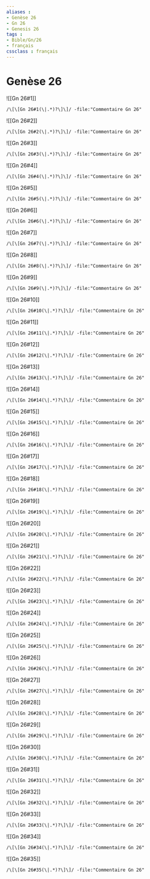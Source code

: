 ```yaml
---
aliases : 
- Genèse 26
- Gn 26
- Genesis 26
tags : 
- Bible/Gn/26
- français
cssclass : français
---
```


# Genèse 26

![[Gn 26#1]]

```query
/\[\[Gn 26#1(\|.*)?\]\]/ -file:"Commentaire Gn 26"
```

![[Gn 26#2]]

```query
/\[\[Gn 26#2(\|.*)?\]\]/ -file:"Commentaire Gn 26"
```

![[Gn 26#3]]

```query
/\[\[Gn 26#3(\|.*)?\]\]/ -file:"Commentaire Gn 26"
```

![[Gn 26#4]]

```query
/\[\[Gn 26#4(\|.*)?\]\]/ -file:"Commentaire Gn 26"
```

![[Gn 26#5]]

```query
/\[\[Gn 26#5(\|.*)?\]\]/ -file:"Commentaire Gn 26"
```

![[Gn 26#6]]

```query
/\[\[Gn 26#6(\|.*)?\]\]/ -file:"Commentaire Gn 26"
```

![[Gn 26#7]]

```query
/\[\[Gn 26#7(\|.*)?\]\]/ -file:"Commentaire Gn 26"
```

![[Gn 26#8]]

```query
/\[\[Gn 26#8(\|.*)?\]\]/ -file:"Commentaire Gn 26"
```

![[Gn 26#9]]

```query
/\[\[Gn 26#9(\|.*)?\]\]/ -file:"Commentaire Gn 26"
```

![[Gn 26#10]]

```query
/\[\[Gn 26#10(\|.*)?\]\]/ -file:"Commentaire Gn 26"
```

![[Gn 26#11]]

```query
/\[\[Gn 26#11(\|.*)?\]\]/ -file:"Commentaire Gn 26"
```

![[Gn 26#12]]

```query
/\[\[Gn 26#12(\|.*)?\]\]/ -file:"Commentaire Gn 26"
```

![[Gn 26#13]]

```query
/\[\[Gn 26#13(\|.*)?\]\]/ -file:"Commentaire Gn 26"
```

![[Gn 26#14]]

```query
/\[\[Gn 26#14(\|.*)?\]\]/ -file:"Commentaire Gn 26"
```

![[Gn 26#15]]

```query
/\[\[Gn 26#15(\|.*)?\]\]/ -file:"Commentaire Gn 26"
```

![[Gn 26#16]]

```query
/\[\[Gn 26#16(\|.*)?\]\]/ -file:"Commentaire Gn 26"
```

![[Gn 26#17]]

```query
/\[\[Gn 26#17(\|.*)?\]\]/ -file:"Commentaire Gn 26"
```

![[Gn 26#18]]

```query
/\[\[Gn 26#18(\|.*)?\]\]/ -file:"Commentaire Gn 26"
```

![[Gn 26#19]]

```query
/\[\[Gn 26#19(\|.*)?\]\]/ -file:"Commentaire Gn 26"
```

![[Gn 26#20]]

```query
/\[\[Gn 26#20(\|.*)?\]\]/ -file:"Commentaire Gn 26"
```

![[Gn 26#21]]

```query
/\[\[Gn 26#21(\|.*)?\]\]/ -file:"Commentaire Gn 26"
```

![[Gn 26#22]]

```query
/\[\[Gn 26#22(\|.*)?\]\]/ -file:"Commentaire Gn 26"
```

![[Gn 26#23]]

```query
/\[\[Gn 26#23(\|.*)?\]\]/ -file:"Commentaire Gn 26"
```

![[Gn 26#24]]

```query
/\[\[Gn 26#24(\|.*)?\]\]/ -file:"Commentaire Gn 26"
```

![[Gn 26#25]]

```query
/\[\[Gn 26#25(\|.*)?\]\]/ -file:"Commentaire Gn 26"
```

![[Gn 26#26]]

```query
/\[\[Gn 26#26(\|.*)?\]\]/ -file:"Commentaire Gn 26"
```

![[Gn 26#27]]

```query
/\[\[Gn 26#27(\|.*)?\]\]/ -file:"Commentaire Gn 26"
```

![[Gn 26#28]]

```query
/\[\[Gn 26#28(\|.*)?\]\]/ -file:"Commentaire Gn 26"
```

![[Gn 26#29]]

```query
/\[\[Gn 26#29(\|.*)?\]\]/ -file:"Commentaire Gn 26"
```

![[Gn 26#30]]

```query
/\[\[Gn 26#30(\|.*)?\]\]/ -file:"Commentaire Gn 26"
```

![[Gn 26#31]]

```query
/\[\[Gn 26#31(\|.*)?\]\]/ -file:"Commentaire Gn 26"
```

![[Gn 26#32]]

```query
/\[\[Gn 26#32(\|.*)?\]\]/ -file:"Commentaire Gn 26"
```

![[Gn 26#33]]

```query
/\[\[Gn 26#33(\|.*)?\]\]/ -file:"Commentaire Gn 26"
```

![[Gn 26#34]]

```query
/\[\[Gn 26#34(\|.*)?\]\]/ -file:"Commentaire Gn 26"
```

![[Gn 26#35]]

```query
/\[\[Gn 26#35(\|.*)?\]\]/ -file:"Commentaire Gn 26"
```

